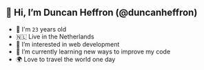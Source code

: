 ## 👋   Hi, I’m Duncan Heffron (@duncanheffron)
- 🥳    I'm `23` years old
- 🇳🇱    Live in the Netherlands
- 👀    I’m interested in web development
- 🌱    I’m currently learning new ways to improve my code
- 🌍    Love to travel the world one day

<!---
duncanheffron/duncanheffron is a ✨ special ✨ repository because its `README.md` (this file) appears on your GitHub profile.
You can click the Preview link to take a look at your changes.
--->
